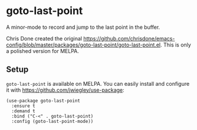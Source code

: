 # goto-last-point

A minor-mode to record and jump to the last point in the buffer.

Chris Done created the original
https://github.com/chrisdone/emacs-config/blob/master/packages/goto-last-point/goto-last-point.el.
This is only a polished version for MELPA.

## Setup

`goto-last-point` is available on MELPA. You can easily install and configure it
with https://github.com/jwiegley/use-package:

```
(use-package goto-last-point
  :ensure t
  :demand t
  :bind ("C-<" . goto-last-point)
  :config (goto-last-point-mode))
```
